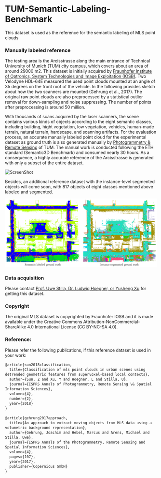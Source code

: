 # TUM-Semantic-Labeling-Benchmark
This dataset is used as the reference for the semantic labeling of MLS point clouds

### Manually labeled reference

The testing area is the Arcisstrasse along the main entrance of Technical University of Munich (TUM) city campus, which covers
about an area of around 29000 m2. This dataset is initially acquired by [Fraunhofer Institute of Optronics, System Technologies and Image Exploitation (IOSB)](https://www.iosb.fraunhofer.de/servlet/is/71825/). Two Velodyne HDL-64E measured the used point clouds mounted at an angle of 35 degrees on the front roof of the vehicle. In the following provides sketch about how the two scanners are mounted (Gehrung et al., 2017). The original raw point clouds are also preprocessed by a statistical outlier removal for down-sampling and noise suppressing. The number of points after preprocessing is around 50 million. 

With thousands of scans acquired by the laser scanners, the scene contains various kinds of objects according to the eight semantic classes, including building, hight vegetation, low vegetation, vehicles, human-made terrain, natural terrain, hardscape, and scanning artifacts. For the evaluation process, an accurate manually labeled point cloud for the experimental dataset as ground truth is also generated manually by [Photogrammetry & Remote Sensing](http://www.pf.bgu.tum.de) of TUM. The manual work is conducted following the ETH standard (Semantic3D Benchmark) and consumed nearly 30 hours. As a consequence, a highly accurate reference of the Arcisstrasse is generated with only a subset of the entire dataset. 

![ScreenShot](/figures/arcisstr_labeled.gif)

Besides, an additional reference dataset with the instance-level segmented objects will come soon, with 817 objects of eight classes mentioned above labeled and segmented. 

![Illustration](/figures/Github_TUMGT.png)

### Data acquisition

Please contact [Prof. Uwe Stilla, Dr. Ludwig Hoegner, or Yusheng Xu](http://www.pf.bgu.tum.de/sta.html) for getting this dataset. 

### Copyright
The original MLS dataset is copyrighted by Fraunhofer IOSB and it is made available under the Creative Commons Attribution-NonCommercial-ShareAlike 4.0 International License (CC BY-NC-SA 4.0).

### Reference:

Please refer the following publications, if this reference dataset is used in your work:

```
@article{sun2018classification,
  title={Classification of mls point clouds in urban scenes using detrended geometric features from supervoxel-based local contexts},
  author={Sun, Z and Xu, Y and Hoegner, L and Stilla, U},
  journal={ISPRS Annals of Photogrammetry, Remote Sensing \& Spatial Information Sciences},
  volume={4},
  number={2},
  year={2018}
}

@article{gehrung2017approach,
  title={An approach to extract moving objects from MLS data using a volumetric background representation},
  author={Gehrung, Joachim and Hebel, Marcus and Arens, Michael and Stilla, Uwe},
  journal={ISPRS Annals of the Photogrammetry, Remote Sensing and Spatial Information Sciences},
  volume={4},
  pages={107},
  year={2017},
  publisher={Copernicus GmbH}
}
```
